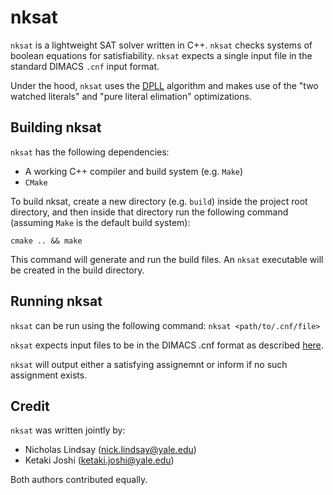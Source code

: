 # nksat

`nksat` is a lightweight SAT solver written in C++. `nksat` checks systems of
boolean equations for satisfiability. `nksat` expects a single input file in
the standard DIMACS `.cnf` input format.

Under the hood, `nksat` uses the [DPLL](https://en.wikipedia.org/wiki/DPLL_algorithm) 
algorithm and makes use of the "two watched literals" and "pure literal 
elimation" optimizations.

## Building nksat

`nksat` has the following dependencies:
- A working C++ compiler and build system (e.g. `Make`)
- `CMake`

To build nksat, create a new directory (e.g. `build`) inside the project root
directory, and then inside that directory run the following command 
(assuming `Make` is the default build system):

`cmake .. && make`

This command will generate and run the build files. An `nksat` executable will
be created in the build directory.

## Running nksat

`nksat` can be run using the following command:
`nksat <path/to/.cnf/file>`

`nksat` expects input files to be in the DIMACS .cnf format as described
[here](http://www.satcompetition.org/2009/format-benchmarks2009.html).

`nksat` will output either a satisfying assignemnt or inform if no such
assignment exists.

## Credit

`nksat` was written jointly by:
- Nicholas Lindsay (<nick.lindsay@yale.edu>)
- Ketaki Joshi (<ketaki.joshi@yale.edu>)

Both authors contributed equally.
